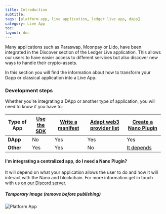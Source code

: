 ```yaml
---
title: Introduction
subtitle:
tags: [platform app, live application, ledger live app, dapp]
category: Live App
toc:
layout: doc
---
```




Many applications such as Paraswap, Moonpay or Lido, have been integrated in the Discover section of the Ledger Live application. This allows our users to have easier access to different services but also discover new ways to handle their crypto-assets. 

In this section you will find the information about how to transform your Dapp or classical application into a Live App.

### Development steps

Whether you're integrating a DApp or another type of application, you will need to know if you have to:

| Type of App     |  [Use the SDK](../intro-sdk)   | [Write a manifest](../manifest) | [Adapt web3 provider list](../dapp-customisation)     | [Create a Nano Plugin](../nano-app-plugin) | 
| --------------- | -------------- | ---------------- | ---------------------------- | -------------------- | 
| <b>DApp</b>	  | No             | Yes		      | Yes 						 | Yes                  |
| <b>Other</b>	  | Yes            | Yes              | No                           | <a href="#im-integrating-a-centralized-app-do-i-need-a-nano-plugin">It depends</a>         |


#### I'm integrating a centralized app, do I need a Nano Plugin?

It will depend on what your application allows the user to do and how it will interact with the Nano and blockchain. For more information get in touch with us [on our Discord server](https://discord.gg/Ledger).



##### Temporary image (remove before publishing)

![Platform App](../images/wording-cropped.png)
